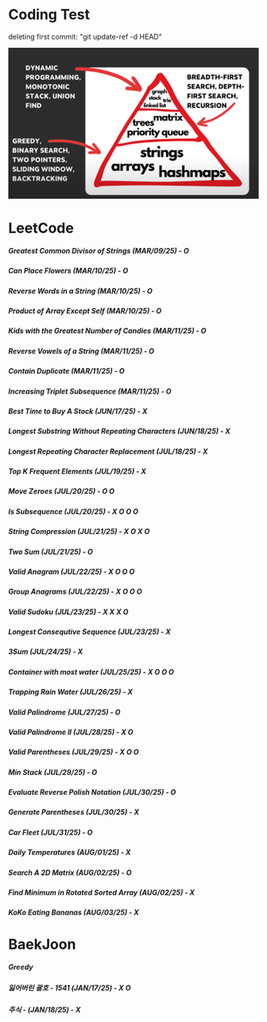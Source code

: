 # Coding Test

deleting first commit: "git update-ref -d HEAD"


![Image](image.png)

# LeetCode
##### Greatest Common Divisor of Strings (MAR/09/25) - O
##### Can Place Flowers (MAR/10/25) - O 
##### Reverse Words in a String (MAR/10/25) - O
##### Product of Array Except Self (MAR/10/25) - O
##### Kids with the Greatest Number of Candies (MAR/11/25) - O
##### Reverse Vowels of a String (MAR/11/25) - O
##### Contain Duplicate (MAR/11/25) - O
##### Increasing Triplet Subsequence (MAR/11/25) - O
##### Best Time to Buy A Stock (JUN/17/25) - X
##### Longest Substring Without Repeating Characters (JUN/18/25) - X
##### Longest Repeating Character Replacement (JUL/18/25) - X
##### Top K Frequent Elements (JUL/19/25) - X
##### Move Zeroes (JUL/20/25) - O O
##### Is Subsequence (JUL/20/25) - X O O O
##### String Compression (JUL/21/25) - X O X O
##### Two Sum (JUL/21/25) - O
##### Valid Anagram (JUL/22/25) - X O O O
##### Group Anagrams (JUL/22/25) - X O O O
##### Valid Sudoku (JUL/23/25) - X X X O
##### Longest Consequtive Sequence (JUL/23/25) - X
##### 3Sum (JUL/24/25) - X 
##### Container with most water (JUL/25/25) - X O O O
##### Trapping Rain Water (JUL/26/25) - X
##### Valid Palindrome (JUL/27/25) - O 
##### Valid Palindrome II (JUL/28/25) - X O
##### Valid Parentheses (JUL/29/25) - X O O
##### Min Stack (JUL/29/25) - O
##### Evaluate Reverse Polish Notation (JUL/30/25) - O
##### Generate Parentheses (JUL/30/25) - X
##### Car Fleet (JUL/31/25) - O
##### Daily Temperatures  (AUG/01/25) - X
##### Search A 2D Matrix (AUG/02/25) - O
##### Find Minimum in Rotated Sorted Array (AUG/02/25) - X
##### KoKo Eating Bananas (AUG/03/25) - X


# BaekJoon 
##### Greedy
##### 잃어버린 괄호 - 1541 (JAN/17/25) - X O
##### 주식 - (JAN/18/25) - X    


